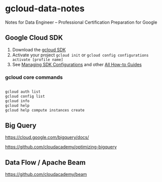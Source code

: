 # gcloud-data-notes
Notes for Data Engineer – Professional Certification Preparation for Google

## Google Cloud SDK

1. Download the [gcloud SDK](https://cloud.google.com/sdk)
1. Activate your project `gcloud init` or `gcloud config configurations activate [profile name]`
1. See [Managing SDK Configurations](https://cloud.google.com/sdk/docs/configurations) and 
other [All How-to Guides](https://cloud.google.com/sdk/docs/how-to)

### gcloud core commands

```bash

gcloud auth list
gcloud config list
gcloud info
gcloud help
gcloud help compute instances create

```

## Big Query

https://cloud.google.com/bigquery/docs/

https://github.com/cloudacademy/optimizing-bigquery



## Data Flow / Apache Beam

https://github.com/cloudacademy/beam


